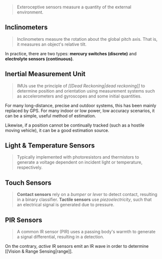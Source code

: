 > Exteroceptive sensors measure a quantity of the external environment.

## Inclinometers
> Inclinometers measure the rotation about the global pitch axis. That is, it measures an object's relative tilt.

In practice, there are two types: **mercury switches (discrete)** and **electrolyte sensors (continuous)**.

## Inertial Measurement Unit
> IMUs use the principle of *[[Dead Reckoning|dead reckoning]]* to determine position and orientation using measurement systems such as accelerometers and gyroscopes and some initial quantities.

For many long-distance, precise and outdoor systems, this has been mainly replaced by GPS. For many indoor or low power, low accuracy scenarios, it can be a simple, useful method of estimation.

Likewise, if a position cannot be continually tracked (such as a hostile moving vehicle), it can be a good estimation source.

## Light & Temperature Sensors
> Typically implemented with photoresistors and thermistors to generate a voltage dependent on incident light or temperature, respectively.

## Touch Sensors
> **Contact sensors** rely on a *bumper* or *lever* to detect contact, resulting in a binary classifier.
> **Tactile sensors** use *piezoelectricity*, such that an electrical signal is generated due to pressure.

## PIR Sensors
> A common IR sensor (PIR) uses a passing body's warmth to generate a signal differential, resulting in a detection.

On the contrary, *active* IR sensors emit an IR wave in order to determine [[Vision & Range Sensing|range]].



